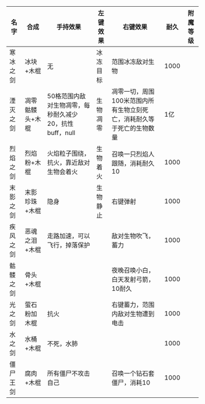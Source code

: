 | 名字     | 合成            | 手持效果                                               | 左键效果     | 右键效果                                                 | 耐久 | 附魔等级 |
| -------- | --------------- | ------------------------------------------------------ | ------------ | -------------------------------------------------------- | ---- | -------- |
| 寒冰之剑 | 冰块+木棍       | 无                                                     | 冰冻目标     | 范围冰冻敌对生物                                         | 1000 |          |
| 湮灭之剑 | 凋零骷髅头+木棍 | 50格范围内敌对生物凋零，每秒耐久减少20，抗性buff，null | 生物凋零     | 凋零一切，周围100米范围内所有生物立刻死亡，消耗耐久等于死亡的生物数量 | 1亿  |          |
| 烈焰之剑 | 烈焰粉+木棍     | 火焰粒子围绕，抗火，靠近敌对生物会着火                 | 生物着火     | 召唤一只烈焰人跟随，消耗耐久10                           | 1000 |          |
| 末影之剑 | 末影珍珠+木棍   | 隐身                                         | 生物静止 | 右键弹射                                         | 1000 |          |
| 疾风之剑 | 恶魂之泪+木棍   | 走路加速，可以飞行，掉落保护                           |              | 敌对生物吹飞，蓄力                                       | 1000 |          |
| 骷髅之剑 | 骨头+木棍       |                                                        |              | 夜晚召唤小白，白天发射弓箭，10耐久                       | 1000 |          |
| 光之剑 | 萤石粉加木棍    | 抗火                                                   |              | 右键蓄力，范围内敌对生物遭到电击                         | 1000 |          |
| 水之剑   | 水桶+木棍       | 不死，水肺                                             |              |                                                          | 1000 |          |
| 僵尸王剑 | 腐肉+木棍       | 所有僵尸不攻击自己                                     |              | 召唤一个钻石套僵尸，消耗10                               | 1000 |          |


